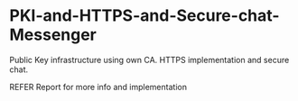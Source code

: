 # PKI-and-HTTPS-and-Secure-chat-Messenger
Public Key infrastructure using own CA. HTTPS implementation and secure chat. 


REFER Report for more info and implementation

